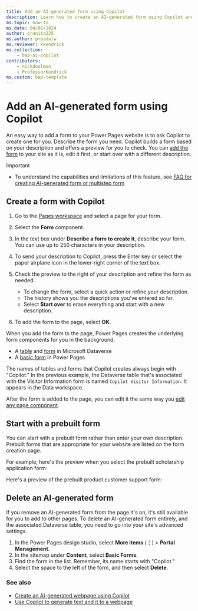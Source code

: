 ```yaml
---
title: Add an AI-generated form using Copilot
description: Learn how to create an AI-generated form using Copilot and add it to a page in your Power Pages site.
ms.topic: how-to
ms.date: 04/01/2024
author: pranita225
ms.author: prpadalw
ms.reviewer: kkendrick
ms.collection: 
    - bap-ai-copilot
contributors:
    - nickdoelman
    - ProfessorKendrick
ms.custom: bap-template
---
```


# Add an AI-generated form using Copilot

An easy way to add a form to your Power Pages website is to ask Copilot to create one for you. Describe the form you need. Copilot builds a form based on your description and offers a preview for you to check. You can [add the form](add-form.md) to your site as it is, edit it first, or start over with a different description.

> [!IMPORTANT]
>
> - To understand the capabilities and limitations of this feature, see [FAQ for creating AI-generated form or multistep form](../faqs-create-form.md)

## Create a form with Copilot

1. Go to the [Pages workspace](first-page.md) and select a page for your form.
1. Select the **Form** component.
1. In the text box under **Describe a form to create it**, describe your form. You can use up to 250 characters in your description.
1. To send your description to Copilot, press the Enter key or select the paper airplane icon in the lower-right corner of the text box.
1. Check the preview to the right of your description and refine the form as needed.

    - To change the form, select a quick action or refine your description.
    - The history shows you the descriptions you've entered so far.
    - Select **Start over** to erase everything and start with a new description.

1. To add the form to the page, select **OK**.

When you add the form to the page, Power Pages creates the underlying form components for you in the background:

- A [table](../configure/data-workspace-tables.md) and [form](../configure/data-workspace-forms.md) in Microsoft Dataverse
- A [basic form](../configure/basic-forms.md) in Power Pages

The names of tables and forms that Copilot creates always begin with "Copilot." In the previous example, the Dataverse table that's associated with the Visitor Information form is named `Copilot Visitor Information`. It appears in the Data workspace.

After the form is added to the page, you can edit it the same way you [edit any page component](customize-pages.md).

## Start with a prebuilt form

You can start with a prebuilt form rather than enter your own description. Prebuilt forms that are appropriate for your website are listed on the form creation page.

For example, here's the preview when you select the prebuilt scholarship application form:

Here's a preview of the prebuilt product customer support form:

## Delete an AI-generated form

If you remove an AI-generated form from the page it's on, it's still available for you to add to other pages. To delete an AI-generated form entirely, and the associated Dataverse table, you need to go into your site's advanced settings.

1. In the Power Pages design studio, select **More items** (**&vellip;**) > **Portal Management**.
1. In the sitemap under **Content**, select **Basic Forms**.
1. Find the form in the list. Remember, its name starts with "Copilot."
1. Select the space to the left of the form, and then select **Delete**.

### See also

- [Create an AI-generated webpage using Copilot](../getting-started/create-page-copilot.md)
- [Use Copilot to generate text and it to a webpage](../getting-started/add-text-copilot.md)

